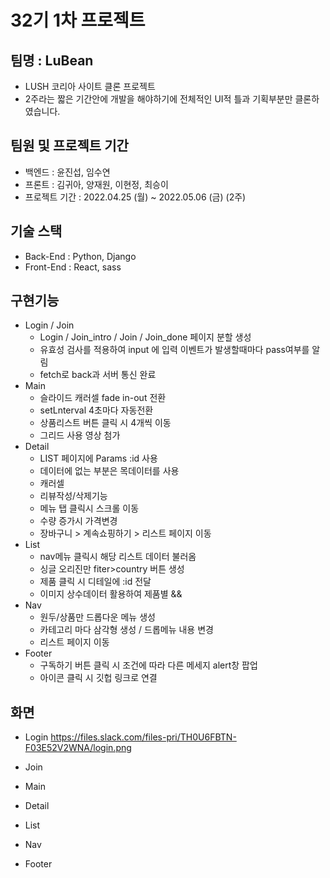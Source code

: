 # 32기 1차 프로젝트

## 팀명 : LuBean

- LUSH 코리아 사이트 클론 프로젝트
- 2주라는 짧은 기간안에 개발을 해야하기에 전체적인 UI적 틀과 기획부분만 클론하였습니다.

## 팀원 및 프로젝트 기간

- 백엔드 : 윤진섭, 임수연
- 프론트 : 김귀아, 양재원, 이현정, 최승이
- 프로젝트 기간 : 2022.04.25 (월) ~ 2022.05.06 (금) (2주)

## 기술 스택

- Back-End : Python, Django
- Front-End : React, sass

## 구현기능

- Login / Join
  - Login / Join_intro / Join / Join_done 페이지 분할 생성
  - 유효성 검사를 적용하여 input 에 입력 이벤트가 발생할때마다 pass여부를 알림
  - fetch로 back과 서버 통신 완료
- Main
  - 슬라이드 캐러셀 fade in-out 전환
  - setLnterval 4초마다 자동전환
  - 상품리스트 버튼 클릭 시 4개씩 이동
  - 그리드 사용 영상 첨가
- Detail
  - LIST 페이지에 Params :id 사용
  - 데이터에 없는 부분은 목데이터를 사용
  - 캐러셀
  - 리뷰작성/삭제기능
  - 메뉴 탭 클릭시 스크롤 이동
  - 수량 증가시 가격변경
  - 장바구니 > 계속쇼핑하기 > 리스트 페이지 이동
- List
  - nav메뉴 클릭시 해당 리스트 데이터 불러옴
  - 싱글 오리진만 fiter>country 버튼 생성
  - 제품 클릭 시 디테일에 :id 전달
  - 이미지 상수데이터 활용하여 제품별 &&
- Nav
  - 원두/상품만 드롭다운 메뉴 생성
  - 카테고리 마다 삼각형 생성 / 드롭메뉴 내용 변경
  - 리스트 페이지 이동
- Footer
  - 구독하기 버튼 클릭 시 조건에 따라 다른 메세지 alert창 팝업
  - 아이콘 클릭 시 깃헙 링크로 연결

## 화면

- Login
  https://files.slack.com/files-pri/TH0U6FBTN-F03E52V2WNA/login.png

- Join
- Main
- Detail
- List

- Nav
- Footer
